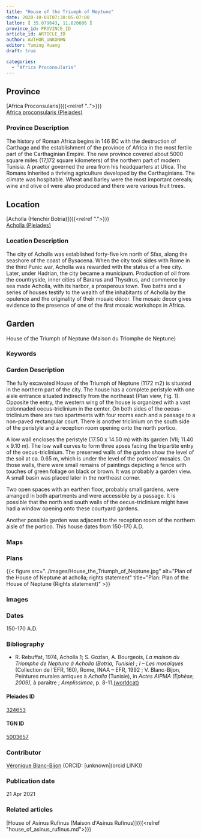 ```yaml
---
title: "House of the Triumph of Neptune"
date: 2020-10-01T07:38:05-07:00
latlon: [ 35.079643, 11.020606 ]
province_id: PROVINCE_ID
article_id: ARTICLE_ID
author: AUTHOR_UNKONWN
editor: Yuming Huang
draft: true

categories:
  - "Africa Proconsularis"
---
```


## Province
[Africa Proconsularis]({{<relref "..">}}) \
[Africa proconsularis (Pleiades)](https://pleiades.stoa.org/places/991341)

### Province Description
The history of Roman Africa begins in 146 BC with the destruction of Carthage and the establishment of the province of Africa in the most fertile part of the Carthaginian Empire.  The new province covered about 5000 square miles (17,172 square kilometers) of the northern part of modern Tunisia.  A praetor governed the area from his headquarters at Utica.  The Romans inherited a thriving agriculture developed by the Carthaginians.  The climate was hospitable.  Wheat and barley were the most important cereals; wine and olive oil were also produced and there were various fruit trees.

## Location

[Acholla (Henchir Botria)]({{<relref ".">}}) \
[Acholla (Pleiades)](https://pleiades.stoa.org/places/324653)

### Location Description
The city of Acholla was established forty-five km north of Sfax, along the seashore of the coast of Bysacena. When the city took sides with Rome in the third Punic war, Acholla was rewarded with the status of a free city. Later, under Hadrian, the city became a municipum. Production of oil from the countryside, inner cities of Bararus and Thysdrus, and commerce by sea made Acholla, with its harbor, a prosperous town.  Two baths and a series of houses testify to the wealth of the inhabitants of Acholla by the opulence and the originality of their mosaic décor. The mosaic decor gives evidence to the presence of one of the first mosaic workshops in Africa.  

<!--## Sublocation-->

<!--
[AREA WITHIN LOCATION, LIKE “PALATINE HILL”](GEOREFERENCE LINK)
A sublocation is any area larger than an individual garden, but located within a location. I would always try to include a link to a controlled vocabulary here if possible. This ID may well be different from the Garden ID, e.g., Pompeii versus a Garden in one of the houses which has its own Pleiades ID.
-->

<!--### Sublocation Description-->

<!-- DESCRIPTION -->

## Garden
House of the Triumph of Neptune (Maison du Triomphe de Neptune)

### Keywords
<!-- [urban villas](#) -->


### Garden Description
The fully excavated House of the Triumph of Neptune (1172 m2) is situated in the northern part of the city.  The house has a complete peristyle with one aisle entrance situated indirectly from the northeast (Plan view, Fig. 1).  Opposite the entry, the western wing of the house is organized with a vast colonnaded oecus-triclinium in the center.  On both sides of the oecus-triclinium there are two apartments with four rooms each and a passage to a non-paved rectangular court.  There is another triclinium on the south side of the peristyle and a reception room opening onto the north portico.

A low wall encloses the peristyle (17.50 x 14.50 m) with its garden (VII; 11.40 x 9.10 m).  The low wall curves to form three apses facing the tripartite entry of the oecus-triclinium.  The preserved walls of the garden show the level of the soil at ca. 0.65 m, which is under the level of the porticos’ mosaics.  On those walls, there were small remains of paintings depicting a fence with touches of green foliage on black or brown.  It was probably a garden view.  A small basin was placed later in the northeast corner.

Two open spaces with an earthen floor, probably small gardens, were arranged in both apartments and were accessible by a passage.  It is possible that the north and south walls of the oecus-triclinium might have had a window opening onto these courtyard gardens.

Another possible garden was adjacent to the reception room of the northern aisle of the portico.  This house dates from 150-170 A.D.



### Maps

<!--
{{< figure src="IMG_URL" alt="ALT_TEXT" title="CAPTION" >}}
-->

### Plans
{{< figure src="../images/House_the_Triumph_of_Neptune.jpg" alt="Plan of the House of Neptune at acholla; rights statement" title="Plan: Plan of the House of Neptune (Rights statement)" >}}

### Images

<!--
{{< figure src="IMG_URL" alt="ALT_TEXT" title="CAPTION" >}}
-->

### Dates
150-170 A.D.

### Bibliography
- R. Rebuffat, 1974, Acholla 1; S. Gozlan, A. Bourgeois, *La maison du Triomphe de Neptune à Acholla (Botria, Tunisie) ; I – Les mosaïques* (Collection de l’EFR, 160), Rome, INAA – EFR, 1992 ; V. Blanc-Bijon, Peintures murales antiques à *Acholla* (Tunisie), in *Actes AIPMA (Ephèse, 2009)*, à paraître ; *Amplissimae*, p. 8-11.[(worldcat)](http://www.worldcat.org/oclc/451039990)

<!--#### Periodo ID-->

<!-- [PERIODO_ID](https://pleiades.stoa.org/places/PLEIADES_ID) -->

#### Pleiades ID
[324653](https://pleiades.stoa.org/places/324653)

#### TGN ID
[5003657](http://vocab.getty.edu/page/tgn/5003657)

### Contributor
[Véronique Blanc-Bijon](link) (ORCID: [unknown](orcid LINK))

### Publication date

21 Apr 2021

### Related articles
[House of Asinus Rufinus (Maison d'Asinus Rufinus)]({{<relref "house_of_asinus_rufinus.md">}})

